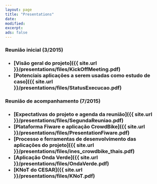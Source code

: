 ```yaml
---
layout: page
title: "Presentations"
date: 
modified:
excerpt:
ads: false
---
```


<h3>Reunião inicial (3/2015)<h3>
<ul>
<li>[Visão geral do projeto]({{ site.url }}/presentations/files/KickOffMeeting.pdf)</li>
<li>[Potenciais aplicações a serem usadas como estudo de caso]({{ site.url }}/presentations/files/StatusExecucao.pdf)</li>
</ul>


<h3>Reunião de acompanhamento (7/2015)<h3>
<ul>
<li>[Expectativas do projeto e agenda da reunião]({{ site.url }}/presentations/files/SegundaReuniao.pdf)</li>
<li>[Plataforma Fiware e aplicação CrowdBike]({{ site.url }}/presentations/files/PresentationFiware.pdf)</li>
<li>[Processo e ferramentas de desenvolvimento das aplicações do projeto]({{ site.url }}/presentations/files/ines_crowdbike_thais.pdf)</li>
<li>[Aplicação Onda Verde]({{ site.url }}/presentations/files/OndaVerde.pdf)</li>
<li>[KNoT do CESAR]({{ site.url }}/presentations/files/KNoT.pdf)</li>
</ul>